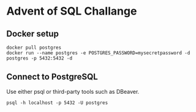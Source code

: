 # Advent of SQL Challange

## Docker setup

```
docker pull postgres
docker run --name postgres -e POSTGRES_PASSWORD=mysecretpassword -d postgres -p 5432:5432 -d 
``` 

## Connect to PostgreSQL

Use either psql or third-party tools such as DBeaver.

```
psql -h localhost -p 5432 -U postgres
```
